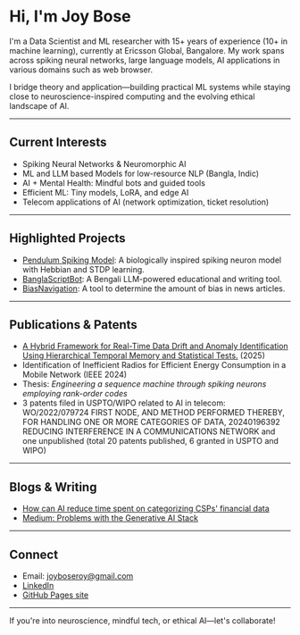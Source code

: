 # Hi, I'm Joy Bose

I'm a Data Scientist and ML researcher with 15+ years of experience (10+ in machine learning), currently at Ericsson Global, Bangalore. My work spans across spiking neural networks, large language models, AI applications in various domains such as web browser.

I bridge theory and application—building practical ML systems while staying close to neuroscience-inspired computing and the evolving ethical landscape of AI.

---

## Current Interests
- Spiking Neural Networks & Neuromorphic AI
- ML and LLM based Models for low-resource NLP (Bangla, Indic)
- AI + Mental Health: Mindful bots and guided tools
- Efficient ML: Tiny models, LoRA, and edge AI
- Telecom applications of AI (network optimization, ticket resolution)

---

## Highlighted Projects

- [ Pendulum Spiking Model](https://github.com/joyboseroy/pendulum-spiking-model): A biologically inspired spiking neuron model with Hebbian and STDP learning.
- [ BanglaScriptBot](https://github.com/joyboseroy/BanglaScriptBot): A Bengali LLM-powered educational and writing tool.
- [ BiasNavigation](https://github.com/joyboseroy/bias_navigation): A tool to determine the amount of bias in news articles. 

---

## Publications & Patents
-  [A Hybrid Framework for Real-Time Data Drift and Anomaly Identification Using Hierarchical Temporal Memory and Statistical Tests.](https://www.arxiv.org/abs/2504.18599) (2025)
-  Identification of Inefficient Radios for Efficient Energy Consumption in a Mobile Network (IEEE 2024)
-  Thesis: *Engineering a sequence machine through spiking neurons employing rank-order codes*
-  3 patents filed in USPTO/WIPO related to AI in telecom: WO/2022/079724 FIRST NODE, AND METHOD PERFORMED THEREBY, FOR HANDLING ONE OR MORE CATEGORIES OF DATA, 20240196392 REDUCING INTERFERENCE IN A COMMUNICATIONS NETWORK and one unpublished (total 20 patents published, 6 granted in USPTO and WIPO)

---

## Blogs & Writing
- [How can AI reduce time spent on categorizing CSPs' financial data](https://www.ericsson.com/en/blog/2021/3/ai-for-categorizing-telecom-data)
- [Medium: Problems with the Generative AI Stack](https://medium.com/@joyboseroy/problems-with-the-generative-ai-stack-b27470eef640)

---

## Connect
-  Email: joyboseroy@gmail.com
-  [LinkedIn](https://linkedin.com/in/joyboseroy)
-  [GitHub Pages site](https://joyboseroy.github.io) 

---

If you're into neuroscience, mindful tech, or ethical AI—let's collaborate!
